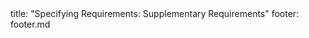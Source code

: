 <frontmatter>
title: "Specifying Requirements: Supplementary Requirements"
footer: footer.md
</frontmatter>

<include src="navbar.md" boilerplate />

<include src="container-inPage-asFlat.md" boilerplate />